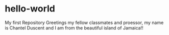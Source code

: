 # hello-world
My first Repository
Greetings my fellow classmates and proessor, my name is Chantel Duscent and I am from the beautiful island of Jamaica!!

